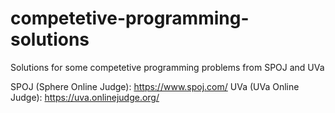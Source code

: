 # competetive-programming-solutions
Solutions for some competetive programming problems from SPOJ and UVa

SPOJ (Sphere Online Judge): https://www.spoj.com/
UVa (UVa Online Judge): https://uva.onlinejudge.org/
